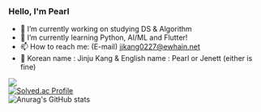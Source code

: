 ### Hello, I'm Pearl

- 🔭 I’m currently working on studying DS & Algorithm
- 🌱 I’m currently learning Python, AI/ML and Flutter!
- 📫 How to reach me: (E-mail) jjkang0227@ewhain.net
- 🍓 Korean name : Jinju Kang & English name : Pearl or Jenett (either is fine)

<img src="https://github-readme-stats.vercel.app/api/top-langs/?username=Pearl-K&layout=compact"><br>
[![Solved.ac Profile](http://mazassumnida.wtf/api/v2/generate_badge?boj=pearl55)](https://solved.ac/pearl55/)<br>
![Anurag's GitHub stats](https://github-readme-stats.vercel.app/api?username=Pearl-K&theme=rose_pine&show_icons=true)<br>

